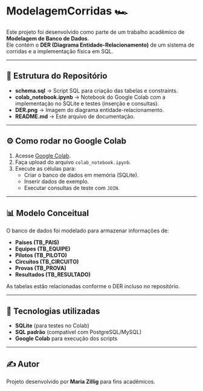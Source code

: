 # ModelagemCorridas 🏎️

Este projeto foi desenvolvido como parte de um trabalho acadêmico de **Modelagem de Banco de Dados**.  
Ele contém o **DER (Diagrama Entidade-Relacionamento)** de um sistema de corridas e a implementação física em SQL.

---

## 📂 Estrutura do Repositório

- **schema.sql** → Script SQL para criação das tabelas e constraints.  
- **colab_notebook.ipynb** → Notebook do Google Colab com a implementação no SQLite e testes (inserção e consultas).  
- **DER.png** → Imagem do diagrama entidade-relacionamento.  
- **README.md** → Este arquivo de documentação.  

---

## ⚙️ Como rodar no Google Colab

1. Acesse [Google Colab](https://colab.research.google.com/).  
2. Faça upload do arquivo `colab_notebook.ipynb`.  
3. Execute as células para:
   - Criar o banco de dados em memória (SQLite).  
   - Inserir dados de exemplo.  
   - Executar consultas de teste com `JOIN`.  

---

## 📊 Modelo Conceitual

O banco de dados foi modelado para armazenar informações de:

- **Países (TB_PAIS)**  
- **Equipes (TB_EQUIPE)**  
- **Pilotos (TB_PILOTO)**  
- **Circuitos (TB_CIRCUITO)**  
- **Provas (TB_PROVA)**  
- **Resultados (TB_RESULTADO)**  

As tabelas estão relacionadas conforme o DER incluso no repositório.

---

## 🚀 Tecnologias utilizadas

- **SQLite** (para testes no Colab)  
- **SQL padrão** (compatível com PostgreSQL/MySQL)  
- **Google Colab** para execução dos scripts  

---

## ✍️ Autor

Projeto desenvolvido por **Maria Zillig** para fins acadêmicos.  
